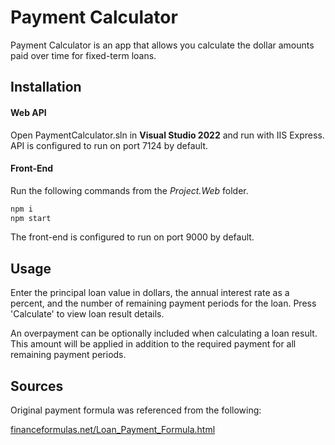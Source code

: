 # Payment Calculator

Payment Calculator is an app that allows you calculate the dollar amounts paid over time for fixed-term loans.

## Installation

#### Web API
Open PaymentCalculator.sln in **Visual Studio 2022** and run with IIS Express. API is configured to run on port 7124 by default.

#### Front-End
Run the following commands from the _Project.Web_ folder.
```bash
npm i
npm start
```
The front-end is configured to run on port 9000 by default.

## Usage

Enter the principal loan value in dollars, the annual interest rate as a percent, and the number of remaining payment periods for the loan. Press 'Calculate' to view loan result details.

An overpayment can be optionally included when calculating a loan result. This amount will be applied in addition to the required payment for all remaining payment periods.

## Sources

Original payment formula was referenced from the following:

[financeformulas.net/Loan_Payment_Formula.html](https://financeformulas.net/Loan_Payment_Formula.html)
